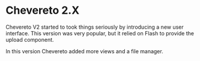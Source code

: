# Chevereto 2.X

Chevereto V2 started to took things seriously by introducing a new user interface. This version was very popular, but it relied on Flash to provide the upload component.

In this version Chevereto added more views and a file manager.
